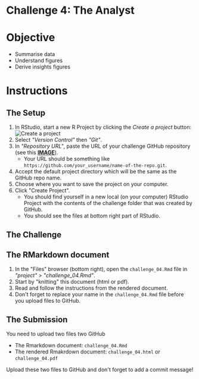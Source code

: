 # Challenge 4: The Analyst


# Objective
- Summarise data
- Understand figures
- Derive insights figures


# Instructions


## The Setup
1. In RStudio, start a new R Project by clicking the *Create a project* button: ![Create a project](../imgs/rstudio_proj.png?raw=true "Create a project")
2. Select *"Version Control"* then *"Git"*.
3. In *"Repository URL"*, paste the URL of your challenge GitHub repository (see this [**IMAGE**](https://www.howtogeek.com/wp-content/uploads/2019/12/Copy-repo-URL-to-clipboard.png.pagespeed.ce.OoaKTWf-H_.png)).
    - Your URL should be something like `https://github.com/your_username/name-of-the-repo.git`.
4. Accept the default project directory which will be the same as the GitHub repo name.
5. Choose where you want to save the project on your computer.
6. Click "Create Project".
    - You should find yourself in a new local (on your computer) RStudio Project with the contents of the challenge folder that was created by GitHub.
    - You should see the files at bottom right part of RStudio.


## The Challenge

## The RMarkdown document
1. In the "Files" browser (bottom right), open the `challenge_04.Rmd` file in *"project" > "challenge_04.Rmd"*.
2. Start by "knitting" this document (html or pdf).
3. Read and follow the instructions from the rendered document.
4. Don't forget to replace your name in the `challenge_04.Rmd` file before you upload files to GitHub.


## The Submission

You need to upload two files two GitHub

- The Rmarkdown document: `challenge_04.Rmd`
- The rendered Rmakrdown document: `challenge_04.html` or `challenge_04.pdf`

Upload these two files to GitHub and don't forget to add a commit message!

